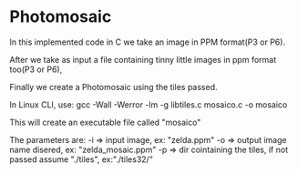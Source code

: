 # Photomosaic

In this implemented code in C we take an image in PPM format(P3 or P6).

After we take as input a file containing tinny little images in ppm format too(P3 or P6),

Finally we create a Photomosaic using the tiles passed.

In Linux CLI, use:
gcc -Wall -Werror -lm -g libtiles.c mosaico.c -o mosaico

This will create an executable file called "mosaico"

The parameters are:
-i => input image, ex: "zelda.ppm"
-o => output image name disered, ex: "zelda_mosaic.ppm"
-p => dir cointaining the tiles, if not passed assume "./tiles", ex:"./tiles32/"
